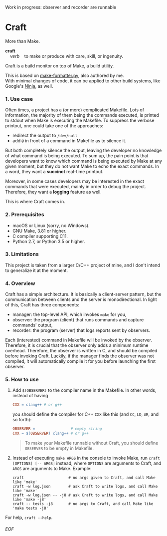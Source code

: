 Work in progress: observer and recorder are runnable

# Craft

More than Make.

**craft**<br>
&nbsp;&nbsp;&nbsp;&nbsp;*verb*&nbsp;&nbsp;&nbsp;&nbsp;to make or produce with care, skill, or ingenuity.

Craft is a build monitor on top of Make, a build utility.

This is based on [make-formatter.py](https://github.com/Leedehai/make-output-prettify), also authored by me.<br>
With minimal changes of code, it can be applied to other build systems, like Google's [Ninja](https://ninja-build.org), as well. 

### 1. Use case
Often times, a project has a (or more) complicated Makefile. Lots of information, the majority of them being the commands executed, is printed to stdout when Make is executing the Makefile. To suppress the verbose printout, one could take one of the approaches:
- redirect the output to `/dev/null`
- add `@` in front of a command in Makefile as to silence it.

But both completely silence the output, leaving the developer no knowledge of what command is being executed. To sum up, the pain point is that developers want to know which command is being executed by Make at any given moment, but they do not want Make to echo the exact commands. In a word, they want a **succinct** real-time printout.

Moreover, in some cases developers may be interested in the exact commands that were executed, mainly in order to debug the project. Therefore, they want a **logging** feature as well.

This is where Craft comes in.

### 2. Prerequisites
- macOS or Linux (sorry, no Windows).
- GNU Make, 3.81 or higher.
- C compiler supporting C11.
- Python 2.7, or Python 3.5 or higher.

### 3. Limitations
This project is taken from a larger C/C++ project of mine, and I don't intend to generalize it at the moment.

### 4. Overview
Craft has a simple architecture. It is basically a client-server pattern, but the communication between clients and the server is monodirectional. In light of this, Craft has three components:
- manager: the top-level API, which invokes `make` for you,
- observer: the program (client) that runs commands and capture commands' output,
- recorder: the program (server) that logs reports sent by observers.

Each (interested) command in Makefile will be invoked by the observer. Therefore, it is crucial that the observer only adds a minimum runtime overhead. Therefore, the observer is written in C, and should be compiled before invoking Craft. Luckily, if the manager finds the observer was not compiled, it will automatically compile it for you before launching the first observer.

### 5. How to use
1. Add `$(OBSERVER)` to the compiler name in the Makefile. In other words, instead of having
	```makefile
	CXX = clang++ # or g++
	```
	you should define the compiler for C++ `CXX` like this (and `CC`, `LD`, `AR`, and so forth):
	```makefile
	OBSERVER =                # empty string
	CXX = $(OBSERVER) clang++ # or g++
	```
	> To make your Makefile runnable without Craft, you should define `OBSERVER` to be empty in Makefile.

2. Instead of executing `make ARGS` in the console to invoke Make, run `craft [OPTIONS] [-- ARGS]` instead, where `OPTIONS` are arguments to Craft, and `ARGS` are arguments to Make. Example:
	```shell
	craft                    # no args given to Craft, and call Make like 'make'
	craft -w log.json        # ask Craft to write logs, and call Make like 'make'
	craft -w log.json -- -j8 # ask Craft to write logs, and call Make like 'make -j8'
	craft -- tests -j8       # no args to Craft, and call Make like 'make tests -j8'
	```

For help, `craft --help`.

###### EOF
